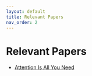 ```yaml
---
layout: default
title: Relevant Papers
nav_order: 2
---
```


# Relevant Papers

- [Attention Is All You Need](https://arxiv.org/abs/1706.03762)

